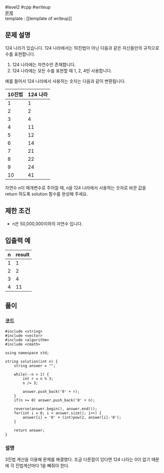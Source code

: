 
#level2 #cpp #writeup  
[문제](https://school.programmers.co.kr/learn/courses/30/lessons/12899#)  
template : [[template of writeup]]  

## 문제 설명  

124 나라가 있습니다. 124 나라에서는 10진법이 아닌 다음과 같은 자신들만의 규칙으로 수를 표현합니다.  

1. 124 나라에는 자연수만 존재합니다.  
2. 124 나라에는 모든 수를 표현할 때 1, 2, 4만 사용합니다.  

예를 들어서 124 나라에서 사용하는 숫자는 다음과 같이 변환됩니다.  

| 10진법 | 124 나라 |  
| ------ | -------- |  
| 1      | 1        |  
| 2      | 2        |  
| 3      | 4        |  
| 4      | 11       |  
| 5      | 12       |  
| 6      | 14       |  
| 7      | 21       |  
| 8      | 22       |  
| 9      | 24       |  
| 10     | 41       |  

자연수 n이 매개변수로 주어질 때, n을 124 나라에서 사용하는 숫자로 바꾼 값을 return 하도록 solution 함수를 완성해 주세요.  

## 제한 조건  

- n은 50,000,000이하의 자연수 입니다.  

## 입출력 예  

| n   | result |  
| --- | ------ |  
| 1   | 1      |  
| 2   | 2      |  
| 3   | 4      |  
| 4   | 11     |  

## 풀이  

### 코드  

```  
#include <string>  
#include <vector>  
#include <algorithm>  
#include <cmath>  

using namespace std;  

string solution(int n) {  
    string answer = "";  
    
    while(--n > 1) {  
        int r = n % 3;  
        n /= 3;  
        
        answer.push_back('0' + r);  
    }  
    if(n >= 0) answer.push_back('0' + n);  
    
    reverse(answer.begin(), answer.end());  
    for(int i = 0; i < answer.size(); i++) {  
        answer[i] = '0' + (int)pow(2, answer[i]-'0');  
    }  
    
    return answer;  
}  
```  

### 설명  

3진법 계산을 이용해 문제를 해결했다. 조금 다른점이 있다면 124 나라는 0이 없기 때문에 각 진법계산마다 1을 빼줘야 한다.  
